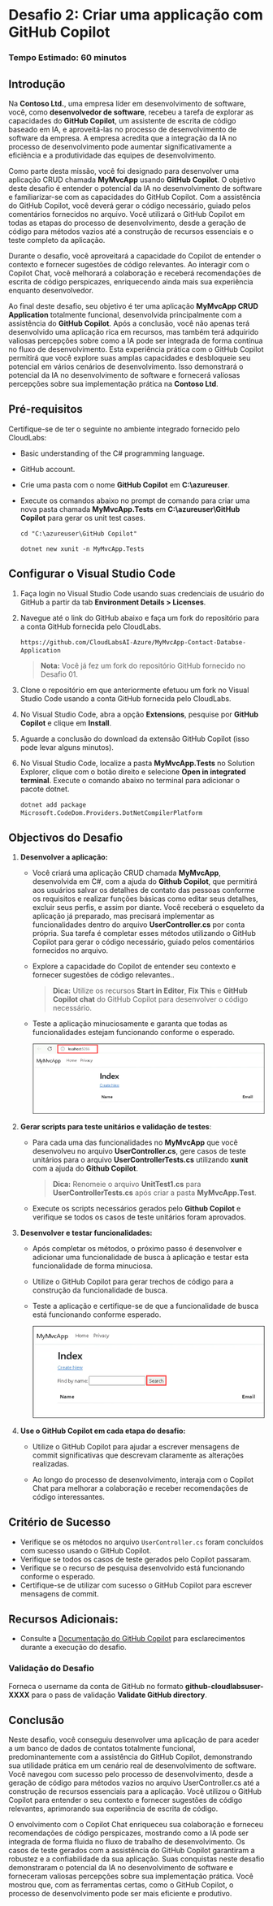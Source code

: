 # Desafio 2: Criar uma applicação com GitHub Copilot

### Tempo Estimado: 60 minutos
  
## Introdução  

Na **Contoso Ltd.**, uma empresa líder em desenvolvimento de software, você, como **desenvolvedor de software**, recebeu a tarefa de explorar as capacidades do **GitHub Copilot**, um assistente de escrita de código baseado em IA, e aproveitá-las no processo de desenvolvimento de software da empresa. A empresa acredita que a integração da IA no processo de desenvolvimento pode aumentar significativamente a eficiência e a produtividade das equipes de desenvolvimento.

Como parte desta missão, você foi designado para desenvolver uma aplicação CRUD chamada **MyMvcApp** usando **GitHub Copilot**. O objetivo deste desafio é entender o potencial da IA no desenvolvimento de software e familiarizar-se com as capacidades do GitHub Copilot. Com a assistência do GitHub Copilot, você deverá gerar o código necessário, guiado pelos comentários fornecidos no arquivo. Você utilizará o GitHub Copilot em todas as etapas do processo de desenvolvimento, desde a geração de código para métodos vazios até a construção de recursos essenciais e o teste completo da aplicação.

Durante o desafio, você aproveitará a capacidade do Copilot de entender o contexto e fornecer sugestões de código relevantes. Ao interagir com o Copilot Chat, você melhorará a colaboração e receberá recomendações de escrita de código perspicazes, enriquecendo ainda mais sua experiência enquanto desenvolvedor.

Ao final deste desafio, seu objetivo é ter uma aplicação **MyMvcApp CRUD Application** totalmente funcional, desenvolvida principalmente com a assistência do **GitHub Copilot**. Após a conclusão, você não apenas terá desenvolvido uma aplicação rica em recursos, mas também terá adquirido valiosas percepções sobre como a IA pode ser integrada de forma contínua no fluxo de desenvolvimento. Esta experiência prática com o GitHub Copilot permitirá que você explore suas amplas capacidades e desbloqueie seu potencial em vários cenários de desenvolvimento. Isso demonstrará o potencial da IA no desenvolvimento de software e fornecerá valiosas percepções sobre sua implementação prática na **Contoso Ltd**.
  
## Pré-requisitos

Certifique-se de ter o seguinte no ambiente integrado fornecido pelo CloudLabs:

- Basic understanding of the C# programming language.  
- GitHub account.
- Crie uma pasta com o nome **GitHub Copilot** em **C:\azureuser**.
- Execute os comandos abaixo no prompt de comando para criar uma nova pasta chamada **MyMvcApp.Tests** em **C:\azureuser\GitHub Copilot** para gerar os unit test cases.

  ```
  cd "C:\azureuser\GitHub Copilot"
  ```
  ```
  dotnet new xunit -n MyMvcApp.Tests
  ```

## Configurar o Visual Studio Code

1. Faça login no Visual Studio Code usando suas credenciais de usuário do GitHub a partir da tab **Environment Details > Licenses**.

2. Navegue até o link do GitHub abaixo e faça um fork do repositório para a conta GitHub fornecida pelo CloudLabs.

   ```
   https://github.com/CloudLabsAI-Azure/MyMvcApp-Contact-Databse-Application
   ```

   > **Nota:** Você já fez um fork do repositório GitHub fornecido no Desafio 01.
   
3. Clone o repositório em que anteriormente efetuou um fork no Visual Studio Code usando a conta GitHub fornecida pelo CloudLabs. 

4. No Visual Studio Code, abra a opção **Extensions**, pesquise por **GitHub Copilot** e clique em **Install**.

5. Aguarde a conclusão do download da extensão GitHub Copilot (isso pode levar alguns minutos).

6. No Visual Studio Code, localize a pasta **MyMvcApp.Tests** no Solution Explorer, clique com o botão direito e selecione **Open in integrated terminal**. Execute o comando abaixo no terminal para adicionar o pacote dotnet.

      ```
      dotnet add package Microsoft.CodeDom.Providers.DotNetCompilerPlatform
      ```

## Objectivos do Desafio  
1. **Desenvolver a aplicação:** 

      - Você criará uma aplicação CRUD chamada **MyMvcApp**, desenvolvida em C#, com a ajuda do **Github Copilot**, que permitirá aos usuários salvar os detalhes de contato das pessoas conforme os requisitos e realizar funções básicas como editar seus detalhes, excluir seus perfis, e assim por diante. Você receberá o esqueleto da aplicação já preparado, mas precisará implementar as funcionalidades dentro do arquivo **UserController.cs** por conta própria. Sua tarefa é completar esses métodos utilizando o GitHub Copilot para gerar o código necessário, guiado pelos comentários fornecidos no arquivo.

      - Explore a capacidade do Copilot de entender seu contexto e fornecer sugestões de código relevantes..
        >**Dica:** Utilize os recursos **Start in Editor**, **Fix This** e **GitHub Copilot chat** do GitHub Copilot para desenvolver o código necessário.

      - Teste a aplicação minuciosamente e garanta que todas as funcionalidades estejam funcionando conforme o esperado.
  
        ![](../../media/challenge3-mymvcapp-localhost.png)

   <validation step="daaa3f6f-00f1-437a-8f35-01b59fb2da41" />

   <validation step="c7f107a0-97a2-4442-9cef-b14297fd5b7a" />

2. **Gerar scripts para teste unitários e validação de testes**:

      - Para cada uma das funcionalidades no **MyMvcApp** que você desenvolveu no arquivo **UserController.cs**, gere casos de teste unitários para o arquivo **UserControllerTests.cs** utilizando **xunit** com a ajuda do **Github Copilot**.
        >**Dica:** Renomeie o arquivo **UnitTest1.cs** para **UserControllerTests.cs** após criar a pasta **MyMvcApp.Test**.

      - Execute os scripts necessários gerados pelo **Github Copilot** e verifique se todos os casos de teste unitários foram aprovados.

3. **Desenvolver e testar funcionalidades:** 

      - Após completar os métodos, o próximo passo é desenvolver e adicionar uma funcionalidade de busca à aplicação e testar esta funcionalidade de forma minuciosa.
        
      - Utilize o GitHub Copilot para gerar trechos de código para a construção da funcionalidade de busca.

      - Teste a aplicação e certifique-se de que a funcionalidade de busca está funcionando conforme esperado.
  
        ![](../../media/challenge3-mymvcapp-search.png)

4. **Use o GitHub Copilot em cada etapa do desafio:** 

      - Utilize o GitHub Copilot para ajudar a escrever mensagens de commit significativas que descrevam claramente as alterações realizadas.

      - Ao longo do processo de desenvolvimento, interaja com o Copilot Chat para melhorar a colaboração e receber recomendações de código interessantes.
  
## Critério de Sucesso  

- Verifique se os métodos no arquivo `UserController.cs` foram concluídos com sucesso usando o GitHub Copilot.
- Verifique se todos os casos de teste gerados pelo Copilot passaram.
- Verifique se o recurso de pesquisa desenvolvido está funcionando conforme o esperado.
- Certifique-se de utilizar com sucesso o GitHub Copilot para escrever mensagens de commit.

## Recursos Adicionais:

- Consulte a [Documentação do GitHub Copilot](https://github.com/github/copilot-docs) para esclarecimentos durante a execução do desafio.
  
### Validação do Desafio

Forneca o username da conta de GitHub no formato **github-cloudlabsuser-XXXX** para o pass de validação **Validate GitHub directory**.

## Conclusão  
Neste desafio, você conseguiu desenvolver uma aplicação de para aceder a um banco de dados de contatos totalmente funcional, predominantemente com a assistência do GitHub Copilot, demonstrando sua utilidade prática em um cenário real de desenvolvimento de software.
Você navegou com sucesso pelo processo de desenvolvimento, desde a geração de código para métodos vazios no arquivo UserController.cs até a construção de recursos essenciais para a aplicação. Você utilizou o GitHub Copilot para entender o seu contexto e fornecer sugestões de código relevantes, aprimorando sua experiência de escrita de código.

O envolvimento com o Copilot Chat enriqueceu sua colaboração e forneceu recomendações de código perspicazes, mostrando como a IA pode ser integrada de forma fluida no fluxo de trabalho de desenvolvimento. Os casos de teste gerados com a assistência do GitHub Copilot garantiram a robustez e a confiabilidade da sua aplicação. Suas conquistas neste desafio demonstraram o potencial da IA no desenvolvimento de software e forneceram valiosas percepções sobre sua implementação prática. Você mostrou que, com as ferramentas certas, como o GitHub Copilot, o processo de desenvolvimento pode ser mais eficiente e produtivo.
